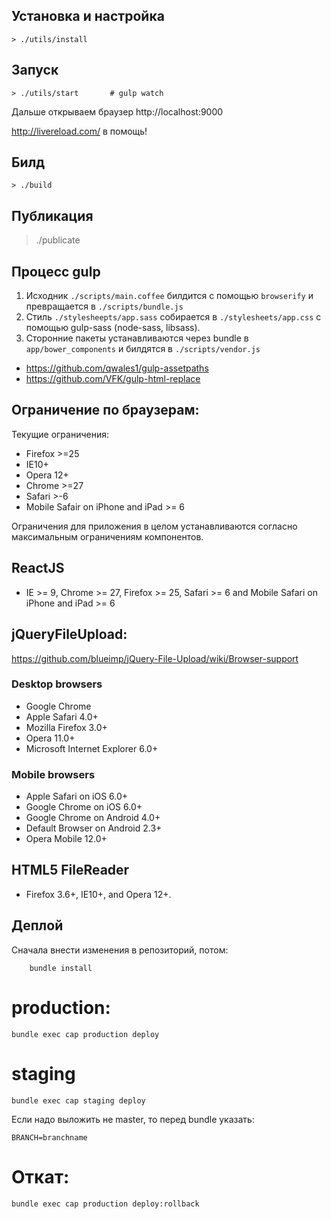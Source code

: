 Установка и настройка
---------------------

    > ./utils/install

Запуск
------

    > ./utils/start       # gulp watch

Дальше открываем браузер http://localhost:9000

http://livereload.com/ в помощь!


Билд
----

    > ./build


Публикация
----------

   > ./publicate


Процесс gulp
------------

1. Исходник `./scripts/main.coffee` билдится с помощью `browserify` и превращается в `./scripts/bundle.js`
2. Стиль `./stylesheepts/app.sass` собирается в `./stylesheets/app.css`
с помощью gulp-sass (node-sass, libsass).
3. Сторонние пакеты устанавливаются через bundle в `app/bower_components` и билдятся в `./scripts/vendor.js`

* https://github.com/qwales1/gulp-assetpaths
* https://github.com/VFK/gulp-html-replace

Ограничение по браузерам:
------------------------

Текущие ограничения:

* Firefox >=25
* IE10+
* Opera 12+
* Chrome >=27
* Safari >-6
* Mobile Safair on iPhone and iPad >= 6

Ограничения для приложения в целом устанавливаются согласно максимальным ограничениям компонентов.

## ReactJS

* IE >= 9, Chrome >= 27, Firefox >= 25, Safari >= 6 and Mobile Safari on iPhone and iPad >= 6

## jQueryFileUpload:

https://github.com/blueimp/jQuery-File-Upload/wiki/Browser-support

### Desktop browsers

* Google Chrome
* Apple Safari 4.0+
* Mozilla Firefox 3.0+
* Opera 11.0+
* Microsoft Internet Explorer 6.0+

### Mobile browsers

* Apple Safari on iOS 6.0+
* Google Chrome on iOS 6.0+
* Google Chrome on Android 4.0+
* Default Browser on Android 2.3+
* Opera Mobile 12.0+

## HTML5 FileReader

* Firefox 3.6+, IE10+, and Opera 12+.

## Деплой
Сначала внести изменения в репозиторий, потом:

        bundle install

# production:

    bundle exec cap production deploy

# staging

    bundle exec cap staging deploy

Если надо выложить не master, то перед bundle указать:

    BRANCH=branchname

# Откат:
    
    bundle exec cap production deploy:rollback

